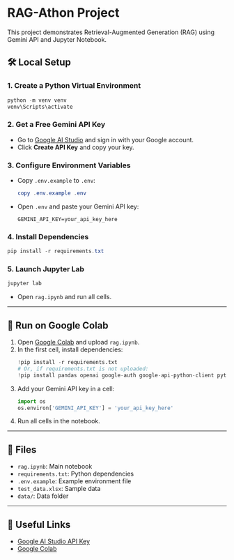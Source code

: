 # RAG-Athon Project

This project demonstrates Retrieval-Augmented Generation (RAG) using Gemini API and Jupyter Notebook.

## 🛠️ Local Setup

### 1. Create a Python Virtual Environment

```powershell
python -m venv venv
venv\Scripts\activate
```

### 2. Get a Free Gemini API Key

- Go to [Google AI Studio](https://aistudio.google.com/app/apikey) and sign in with your Google account.
- Click **Create API Key** and copy your key.

### 3. Configure Environment Variables

- Copy `.env.example` to `.env`:
  ```powershell
  copy .env.example .env
  ```
- Open `.env` and paste your Gemini API key:
  ```env
  GEMINI_API_KEY=your_api_key_here
  ```

### 4. Install Dependencies

```powershell
pip install -r requirements.txt
```

### 5. Launch Jupyter Lab

```powershell
jupyter lab
```

- Open `rag.ipynb` and run all cells.

---

## 🚀 Run on Google Colab

1. Open [Google Colab](https://colab.research.google.com/) and upload `rag.ipynb`.
2. In the first cell, install dependencies:
   ```python
   !pip install -r requirements.txt
   # Or, if requirements.txt is not uploaded:
   !pip install pandas openai google-auth google-api-python-client python-dotenv
   ```
3. Add your Gemini API key in a cell:
   ```python
   import os
   os.environ['GEMINI_API_KEY'] = 'your_api_key_here'
   ```
4. Run all cells in the notebook.

---

## 📄 Files

- `rag.ipynb`: Main notebook
- `requirements.txt`: Python dependencies
- `.env.example`: Example environment file
- `test_data.xlsx`: Sample data
- `data/`: Data folder

---

## 🔗 Useful Links

- [Google AI Studio API Key](https://aistudio.google.com/app/apikey)
- [Google Colab](https://colab.research.google.com/)
